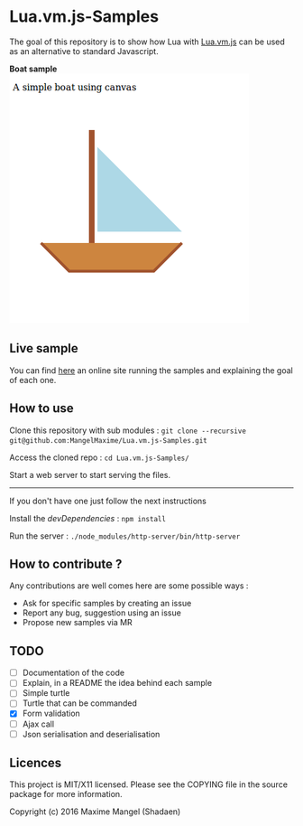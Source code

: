 # Lua.vm.js-Samples

The goal of this repository is to show how Lua with [Lua.vm.js](https://github.com/daurnimator/lua.vm.js) can be used as an alternative to standard Javascript.

**Boat sample**
![Boat sample](https://raw.githubusercontent.com/MangelMaxime/Lua.vm.js-Samples/master/img/boat_sample.png)


## Live sample

You can find [here](http://mangelmaxime.github.io/Lua.vm.js-Samples/pages/www/)
an online site running the samples and explaining the goal of each one.

## How to use

Clone this repository with sub modules :
`git clone --recursive git@github.com:MangelMaxime/Lua.vm.js-Samples.git`

Access the cloned repo : `cd Lua.vm.js-Samples/`

Start a web server to start serving the files.

------------

If you don't have one just follow the next instructions

Install the *devDependencies* : `npm install`

Run the server : `./node_modules/http-server/bin/http-server`

## How to contribute ?

Any contributions are well comes here are some possible ways :

-   Ask for specific samples by creating an issue
-   Report any bug, suggestion using an issue
-   Propose new samples via MR


## TODO

-   [ ] Documentation of the code
-   [ ] Explain, in a README the idea behind each sample
-   [ ] Simple turtle
-   [ ] Turtle that can be commanded
-   [x] Form validation
-   [ ] Ajax call
-   [ ] Json serialisation and deserialisation

## Licences

This project is MIT/X11 licensed. Please see the COPYING file in the source package for more information.

Copyright (c) 2016 Maxime Mangel (Shadaen)
